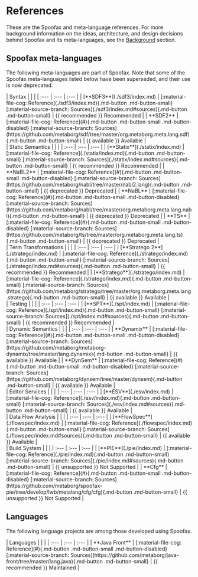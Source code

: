 # References
These are the Spoofax and meta-language references. For more background information on the ideas, architecture, and design decisions behind Spoofax and its meta-languages, see the [Background](../background/index.md) section.

## Spoofax meta-languages
The following meta-languages are part of Spoofax. Note that some of the Spoofax meta-languages listed below have been superseded, and their use is now deprecated.


<div class="full-width t262" markdown="block">
| Syntax | | |
| :--- | :--- | :--- |
| [**SDF3**](./sdf3/index.md)             | [:material-file-cog: Reference](./sdf3/index.md){.md-button .md-button-small}           [:material-source-branch: Sources](./sdf3/index.md#sources){.md-button .md-button-small}                                                                  | {{ recommended }} Recommended |
| **SDF2**                                | [:material-file-cog: Reference](#){.md-button .md-button-small .md-button-disabled}     [:material-source-branch: Sources](https://github.com/metaborg/sdf/tree/master/org.metaborg.meta.lang.sdf){.md-button .md-button-small}                   | {{ available }} Available |
</div>

<div class="full-width t262" markdown="block">
| Static Semantics | | |
| :--- | :--- | :--- |
| [**Statix**](./statix/index.md)         | [:material-file-cog: Reference](./statix/index.md){.md-button .md-button-small}         [:material-source-branch: Sources](./statix/index.md#sources){.md-button .md-button-small}                                                                | {{ recommended }} Recommended |
| **NaBL2**                               | [:material-file-cog: Reference](#){.md-button .md-button-small .md-button-disabled}     [:material-source-branch: Sources](https://github.com/metaborg/nabl/tree/master/nabl2.lang){.md-button .md-button-small}                                  | {{ deprecated }} Deprecated |
| **NaBL**                                | [:material-file-cog: Reference](#){.md-button .md-button-small .md-button-disabled}     [:material-source-branch: Sources](https://github.com/metaborg/nabl/tree/master/org.metaborg.meta.lang.nabl){.md-button .md-button-small}                 | {{ deprecated }} Deprecated |
| **TS**                                  | [:material-file-cog: Reference](#){.md-button .md-button-small .md-button-disabled}     [:material-source-branch: Sources](https://github.com/metaborg/ts/tree/master/org.metaborg.meta.lang.ts){.md-button .md-button-small}                     | {{ deprecated }} Deprecated |
</div>

<div class="full-width t262" markdown="block">
| Term Transformations | | |
| :--- | :--- | :--- |
| [**Stratego 2**](./stratego/index.md)   | [:material-file-cog: Reference](./stratego/index.md){.md-button .md-button-small}       [:material-source-branch: Sources](./stratego/index.md#sources){.md-button .md-button-small}                                                              | {{ recommended }} Recommended |
| [**Stratego**](./stratego/index.md)     | [:material-file-cog: Reference](./stratego/index.md){.md-button .md-button-small}       [:material-source-branch: Sources](https://github.com/metaborg/stratego/tree/master/org.metaborg.meta.lang.stratego){.md-button .md-button-small}         | {{ available }} Available |
</div>

<div class="full-width t262" markdown="block">
| Testing | | |
| :--- | :--- | :--- |
| [**SPT**](./spt/index.md)               | [:material-file-cog: Reference](./spt/index.md){.md-button .md-button-small}            [:material-source-branch: Sources](./spt/index.md#sources){.md-button .md-button-small}                                                                   | {{ recommended }} Recommended |
</div>

<div class="full-width t262" markdown="block">
| Dynamic Semantics | | |
| :--- | :--- | :--- |
| **Dynamix**                             | [:material-file-cog: Reference](#){.md-button .md-button-small .md-button-disabled}     [:material-source-branch: Sources](https://github.com/metaborg/metaborg-dynamix/tree/master/lang.dynamix){.md-button .md-button-small}                    | {{ available }} Available |
| **DynSem**                              | [:material-file-cog: Reference](#){.md-button .md-button-small .md-button-disabled}     [:material-source-branch: Sources](https://github.com/metaborg/dynsem/tree/master/dynsem){.md-button .md-button-small}                                    | {{ available }} Available |
</div>


<div class="full-width t262" markdown="block">
| Editor Services | | |
| :--- | :--- | :--- |
| [**ESV**](./esv/index.md)               | [:material-file-cog: Reference](./esv/index.md){.md-button .md-button-small}            [:material-source-branch: Sources](./esv/index.md#sources){.md-button .md-button-small}                                                                   | {{ available }} Available |
</div>


<div class="full-width t262" markdown="block">
| Data Flow Analysis | | |
| :--- | :--- | :--- |
| [**FlowSpec**](./flowspec/index.md)     | [:material-file-cog: Reference](./flowspec/index.md){.md-button .md-button-small}       [:material-source-branch: Sources](./flowspec/index.md#sources){.md-button .md-button-small}                                                            | {{ available }} Available |
</div>


<div class="full-width t262" markdown="block">
| Build System | | |
| :--- | :--- | :--- |
| [**PIE**](./pie/index.md)               | [:material-file-cog: Reference](./pie/index.md){.md-button .md-button-small}            [:material-source-branch: Sources](./pie/index.md#sources){.md-button .md-button-small}                                                                 | {{ unsupported }} Not Supported |
| **Cfg**                                 | [:material-file-cog: Reference](#){.md-button .md-button-small .md-button-disabled}     [:material-source-branch: Sources](https://github.com/metaborg/spoofax-pie/tree/develop/lwb/metalang/cfg/cfg){.md-button .md-button-small}              | {{ unsupported }} Not Supported |
</div>



## Languages
The following language projects are among those developed using Spoofax.

<div class="full-width t262" markdown="block">
| Languages | | |
| :--- | :--- | :--- |
| **Java Front**                          | [:material-file-cog: Reference](#){.md-button .md-button-small .md-button-disabled}     [:material-source-branch: Sources](https://github.com/metaborg/java-front/tree/master/lang.java){.md-button .md-button-small}                           | {{ recommended }} Maintained |
</div>
